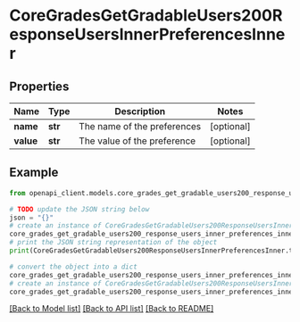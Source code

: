 # CoreGradesGetGradableUsers200ResponseUsersInnerPreferencesInner


## Properties

Name | Type | Description | Notes
------------ | ------------- | ------------- | -------------
**name** | **str** | The name of the preferences | [optional] 
**value** | **str** | The value of the preference | [optional] 

## Example

```python
from openapi_client.models.core_grades_get_gradable_users200_response_users_inner_preferences_inner import CoreGradesGetGradableUsers200ResponseUsersInnerPreferencesInner

# TODO update the JSON string below
json = "{}"
# create an instance of CoreGradesGetGradableUsers200ResponseUsersInnerPreferencesInner from a JSON string
core_grades_get_gradable_users200_response_users_inner_preferences_inner_instance = CoreGradesGetGradableUsers200ResponseUsersInnerPreferencesInner.from_json(json)
# print the JSON string representation of the object
print(CoreGradesGetGradableUsers200ResponseUsersInnerPreferencesInner.to_json())

# convert the object into a dict
core_grades_get_gradable_users200_response_users_inner_preferences_inner_dict = core_grades_get_gradable_users200_response_users_inner_preferences_inner_instance.to_dict()
# create an instance of CoreGradesGetGradableUsers200ResponseUsersInnerPreferencesInner from a dict
core_grades_get_gradable_users200_response_users_inner_preferences_inner_from_dict = CoreGradesGetGradableUsers200ResponseUsersInnerPreferencesInner.from_dict(core_grades_get_gradable_users200_response_users_inner_preferences_inner_dict)
```
[[Back to Model list]](../README.md#documentation-for-models) [[Back to API list]](../README.md#documentation-for-api-endpoints) [[Back to README]](../README.md)


